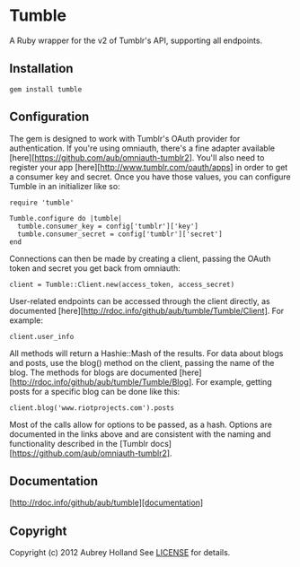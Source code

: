 # Tumble #
A Ruby wrapper for the v2 of Tumblr's API, supporting all endpoints.

## <a name="installation"></a>Installation
    gem install tumble

## <a name="configuration"></a>Configuration

The gem is designed to work with Tumblr's OAuth provider for authentication. If you're using omniauth,
there's a fine adapter available [here][https://github.com/aub/omniauth-tumblr2]. You'll also need to
register your app [here][http://www.tumblr.com/oauth/apps] in order to get a consumer key and secret.
Once you have those values, you can configure Tumble in an initializer like so:

    require 'tumble'

    Tumble.configure do |tumble|
      tumble.consumer_key = config['tumblr']['key']
      tumble.consumer_secret = config['tumblr']['secret']
    end

Connections can then be made by creating a client, passing the OAuth token and secret you get back from
omniauth:

    client = Tumble::Client.new(access_token, access_secret)

User-related endpoints can be accessed through the client directly, as documented [here][http://rdoc.info/github/aub/tumble/Tumble/Client].
For example:

    client.user_info

All methods will return a Hashie::Mash of the results. For data about blogs and posts, use the blog() method on
the client, passing the name of the blog. The methods for blogs are documented [here][http://rdoc.info/github/aub/tumble/Tumble/Blog].
For example, getting posts for a specific blog can be done like this:

    client.blog('www.riotprojects.com').posts

Most of the calls allow for options to be passed, as a hash. Options are documented in the links above and are consistent
with the naming and functionality described in the [Tumblr docs][https://github.com/aub/omniauth-tumblr2].

## <a name="documentation"></a>Documentation
[http://rdoc.info/github/aub/tumble][documentation]

[documentation]: http://rdoc.info/github/aub/tumble

## <a name="copyright"></a>Copyright
Copyright (c) 2012 Aubrey Holland
See [LICENSE][] for details.

[license]: https://github.com/aub/tumble/blob/master/LICENSE.md

